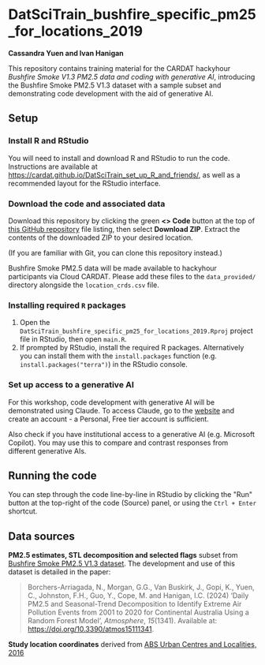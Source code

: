 DatSciTrain_bushfire_specific_pm25_for_locations_2019
==============

**Cassandra Yuen and Ivan Hanigan**

This repository contains training material for the CARDAT hackyhour *Bushfire Smoke V1.3 PM2.5 data and coding with generative AI*, introducing the Bushfire Smoke PM2.5 V1.3 dataset with a sample subset and demonstrating code development with the aid of generative AI.

## Setup

### Install R and RStudio

You will need to install and download R and RStudio to run the code. Instructions are available at https://cardat.github.io/DatSciTrain_set_up_R_and_friends/, as well as a recommended layout for the RStudio interface.

### Download the code and associated data

Download this repository by clicking the green **\<\> Code** button at the top of [this GitHub repository](https://github.com/cardat/DatSciTrain_bushfire_specific_pm25_for_locations_2019) file listing, then select **Download ZIP**. Extract the contents of the downloaded ZIP to your desired location.

(If you are familiar with Git, you can clone this repository instead.)

Bushfire Smoke PM2.5 data will be made available to hackyhour participants via Cloud CARDAT. Please add these files to the `data_provided/` directory alongside the `location_crds.csv` file.

### Installing required `R` packages

1.  Open the `DatSciTrain_bushfire_specific_pm25_for_locations_2019.Rproj` project file in RStudio, then open `main.R`.
2.  If prompted by RStudio, install the required R packages. Alternatively you can install them with the `install.packages` function (e.g. `install.packages("terra")`) in the RStudio console.

### Set up access to a generative AI

For this workshop, code development with generative AI will be demonstrated using Claude. To access Claude, go to the [website](https://claude.ai/) and create an account - a Personal, Free tier account is sufficient. 

Also check if you have institutional access to a generative AI (e.g. Microsoft Copilot). You may use this to compare and contrast responses from different generative AIs.

## Running the code

You can step through the code line-by-line in RStudio by clicking the "Run" button at the top-right of the code (Source) panel, or using the `Ctrl + Enter` shortcut.

## Data sources

**PM2.5 estimates, STL decomposition and selected flags** subset from [Bushfire Smoke PM2.5 V1.3 dataset](https://doi.org/10.17605/OSF.IO/WQK4T). The development and use of this dataset is detailed in the paper:

> Borchers-Arriagada, N., Morgan, G.G., Van Buskirk, J., Gopi, K., Yuen, C., Johnston, F.H., Guo, Y., Cope, M. and Hanigan, I.C. (2024) ‘Daily PM2.5 and Seasonal-Trend Decomposition to Identify Extreme Air Pollution Events from 2001 to 2020 for Continental Australia Using a Random Forest Model’, *Atmosphere*, *15*(1341). Available at: <https://doi.org/10.3390/atmos15111341>.

**Study location coordinates** derived from [ABS Urban Centres and Localities, 2016](https://www.abs.gov.au/AUSSTATS/abs@.nsf/productsbyCatalogue/7B4A59ACBBB57DC9CA257A980013D3E9?OpenDocument)
